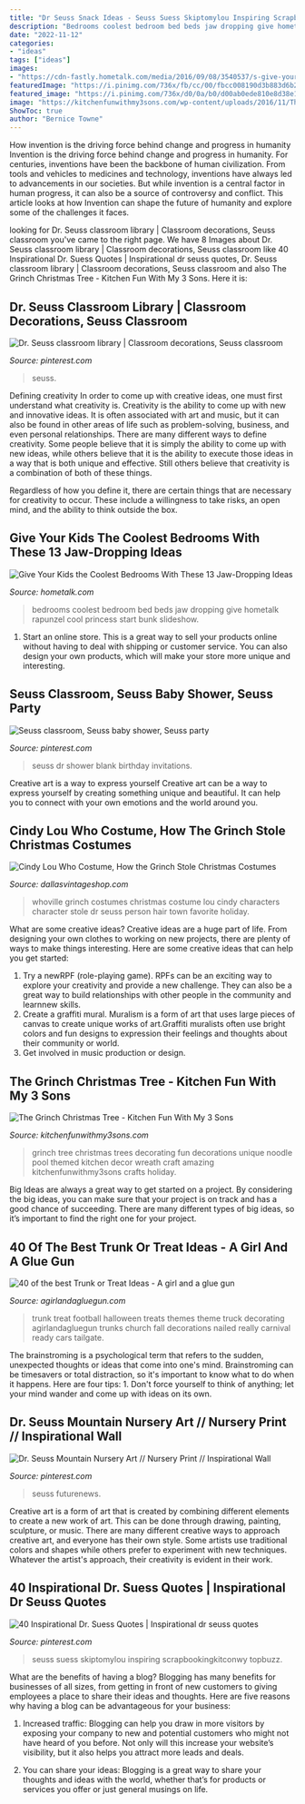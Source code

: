 ```yaml
---
title: "Dr Seuss Snack Ideas - Seuss Suess Skiptomylou Inspiring Scrapbookingkitconwy Topbuzz"
description: "Bedrooms coolest bedroom bed beds jaw dropping give hometalk rapunzel cool princess start bunk slideshow"
date: "2022-11-12"
categories:
- "ideas"
tags: ["ideas"]
images:
- "https://cdn-fastly.hometalk.com/media/2016/09/08/3540537/s-give-your-kids-the-coolest-bedrooms-with-these-13-jaw-dropping-ideas-bedroom-ideas.jpg?size=1600x1000&amp;nocrop=1"
featuredImage: "https://i.pinimg.com/736x/fb/cc/00/fbcc008190d3b883d6b22506fabf34b3.jpg"
featured_image: "https://i.pinimg.com/736x/d0/0a/b0/d00ab0ede810e8d38e11206e3dcbc679.jpg"
image: "https://kitchenfunwithmy3sons.com/wp-content/uploads/2016/11/The-Grinch-Christmas-Tree-1.jpg"
ShowToc: true
author: "Bernice Towne"
---
```



How invention is the driving force behind change and progress in humanity
Invention is the driving force behind change and progress in humanity. For centuries, inventions have been the backbone of human civilization. From tools and vehicles to medicines and technology, inventions have always led to advancements in our societies. But while invention is a central factor in human progress, it can also be a source of controversy and conflict. This article looks at how Invention can shape the future of humanity and explore some of the challenges it faces.

	

		
looking for Dr. Seuss classroom library | Classroom decorations, Seuss classroom you've came to the right page. We have 8 Images about Dr. Seuss classroom library | Classroom decorations, Seuss classroom like 40 Inspirational Dr. Suess Quotes | Inspirational dr seuss quotes, Dr. Seuss classroom library | Classroom decorations, Seuss classroom and also The Grinch Christmas Tree - Kitchen Fun With My 3 Sons. Here it is:
		
    
## Dr. Seuss Classroom Library | Classroom Decorations, Seuss Classroom

<img loading=lazy src="https://i.pinimg.com/736x/d0/0a/b0/d00ab0ede810e8d38e11206e3dcbc679.jpg" onerror="this.onerror=null;this.src='https://tse1.mm.bing.net/th?id=OIP.tuFS3Ad_oC2JF168ksCTLgHaJ3&amp;pid=15.1';" alt="Dr. Seuss classroom library | Classroom decorations, Seuss classroom">

_Source: pinterest.com_

>seuss. 

	

Defining creativity
In order to come up with creative ideas, one must first understand what creativity is. Creativity is the ability to come up with new and innovative ideas. It is often associated with art and music, but it can also be found in other areas of life such as problem-solving, business, and even personal relationships.
There are many different ways to define creativity. Some people believe that it is simply the ability to come up with new ideas, while others believe that it is the ability to execute those ideas in a way that is both unique and effective. Still others believe that creativity is a combination of both of these things.

Regardless of how you define it, there are certain things that are necessary for creativity to occur. These include a willingness to take risks, an open mind, and the ability to think outside the box.

    
## Give Your Kids The Coolest Bedrooms With These 13 Jaw-Dropping Ideas

<img loading=lazy src="https://cdn-fastly.hometalk.com/media/2016/09/08/3540537/s-give-your-kids-the-coolest-bedrooms-with-these-13-jaw-dropping-ideas-bedroom-ideas.jpg?size=1600x1000&amp;nocrop=1" onerror="this.onerror=null;this.src='https://tse2.mm.bing.net/th?id=OIP.v9EM3pcW0TI16HK0gi_YsAHaE8&amp;pid=15.1';" alt="Give Your Kids the Coolest Bedrooms With These 13 Jaw-Dropping Ideas">

_Source: hometalk.com_

>bedrooms coolest bedroom bed beds jaw dropping give hometalk rapunzel cool princess start bunk slideshow. 

	

1. Start an online store. This is a great way to sell your products online without having to deal with shipping or customer service. You can also design your own products, which will make your store more unique and interesting.

    
## Seuss Classroom, Seuss Baby Shower, Seuss Party

<img loading=lazy src="https://i.pinimg.com/736x/98/85/e1/9885e1d92d9cc6b50a24a31cf9f55820--blank-page-dr-suess.jpg" onerror="this.onerror=null;this.src='https://tse2.mm.bing.net/th?id=OIP.Jgg14Moj_qxQu-M00hpnCwHaKX&amp;pid=15.1';" alt="Seuss classroom, Seuss baby shower, Seuss party">

_Source: pinterest.com_

>seuss dr shower blank birthday invitations. 

	

Creative art is a way to express yourself
Creative art can be a way to express yourself by creating something unique and beautiful. It can help you to connect with your own emotions and the world around you.

    
## Cindy Lou Who Costume, How The Grinch Stole Christmas Costumes

<img loading=lazy src="http://dallasvintageshop.com/wp-content/uploads/2015/12/Photo-Dec-16-6-34-16-PM.jpg" onerror="this.onerror=null;this.src='https://tse2.mm.bing.net/th?id=OIP.qORcmVMrnYkzQH68C202OgAAAA&amp;pid=15.1';" alt="Cindy Lou Who Costume, How the Grinch Stole Christmas Costumes">

_Source: dallasvintageshop.com_

>whoville grinch costumes christmas costume lou cindy characters character stole dr seuss person hair town favorite holiday. 

	

What are some creative ideas?
Creative ideas are a huge part of life. From designing your own clothes to working on new projects, there are plenty of ways to make things interesting. Here are some creative ideas that can help you get started: 
1. Try a newRPF (role-playing game). RPFs can be an exciting way to explore your creativity and provide a new challenge. They can also be a great way to build relationships with other people in the community and learnnew skills. 
2. Create a graffiti mural. Muralism is a form of art that uses large pieces of canvas to create unique works of art.Graffiti muralists often use bright colors and fun designs to expression their feelings and thoughts about their community or world. 
3. Get involved in music production or design.

    
## The Grinch Christmas Tree - Kitchen Fun With My 3 Sons

<img loading=lazy src="https://kitchenfunwithmy3sons.com/wp-content/uploads/2016/11/The-Grinch-Christmas-Tree-1.jpg" onerror="this.onerror=null;this.src='https://tse2.mm.bing.net/th?id=OIP.vjFItESiRrs5tISOoWBxHgHaNK&amp;pid=15.1';" alt="The Grinch Christmas Tree - Kitchen Fun With My 3 Sons">

_Source: kitchenfunwithmy3sons.com_

>grinch tree christmas trees decorating fun decorations unique noodle pool themed kitchen decor wreath craft amazing kitchenfunwithmy3sons crafts holiday. 

	

Big Ideas are always a great way to get started on a project. By considering the big ideas, you can make sure that your project is on track and has a good chance of succeeding. There are many different types of big ideas, so it’s important to find the right one for your project.

    
## 40 Of The Best Trunk Or Treat Ideas - A Girl And A Glue Gun

<img loading=lazy src="https://www.agirlandagluegun.com/wp-content/uploads/2016/09/08ff0bad708a7a8fadeb95eeaa7ca874.jpg" onerror="this.onerror=null;this.src='https://tse4.mm.bing.net/th?id=OIP.lomXm6DEMqbqf04M2Xx00AHaHa&amp;pid=15.1';" alt="40 of the best Trunk or Treat Ideas - A girl and a glue gun">

_Source: agirlandagluegun.com_

>trunk treat football halloween treats themes theme truck decorating agirlandagluegun trunks church fall decorations nailed really carnival ready cars tailgate. 

	

The brainstroming is a psychological term that refers to the sudden, unexpected thoughts or ideas that come into one's mind. Brainstroming can be timesavers or total distraction, so it's important to know what to do when it happens. Here are four tips: 1. Don't force yourself to think of anything; let your mind wander and come up with ideas on its own. 
    
## Dr. Seuss Mountain Nursery Art // Nursery Print // Inspirational Wall

<img loading=lazy src="https://i.pinimg.com/736x/fb/cc/00/fbcc008190d3b883d6b22506fabf34b3.jpg" onerror="this.onerror=null;this.src='https://tse4.mm.bing.net/th?id=OIP.fqGHHRIOLsNH-NCqeo6WxgHaHa&amp;pid=15.1';" alt="Dr. Seuss Mountain Nursery Art // Nursery Print // Inspirational Wall">

_Source: pinterest.com_

>seuss futurenews. 

	

Creative art is a form of art that is created by combining different elements to create a new work of art. This can be done through drawing, painting, sculpture, or music. There are many different creative ways to approach creative art, and everyone has their own style. Some artists use traditional colors and shapes while others prefer to experiment with new techniques. Whatever the artist's approach, their creativity is evident in their work.

    
## 40 Inspirational Dr. Suess Quotes | Inspirational Dr Seuss Quotes

<img loading=lazy src="https://i.pinimg.com/736x/a1/81/90/a1819027af87ca1b55ddf5b28fc24920.jpg" onerror="this.onerror=null;this.src='https://tse3.mm.bing.net/th?id=OIP.FCxviOyX73XygjCrh61BIQHaLG&amp;pid=15.1';" alt="40 Inspirational Dr. Suess Quotes | Inspirational dr seuss quotes">

_Source: pinterest.com_

>seuss suess skiptomylou inspiring scrapbookingkitconwy topbuzz. 

	

What are the benefits of having a blog?
Blogging has many benefits for businesses of all sizes, from getting in front of new customers to giving employees a place to share their ideas and thoughts. Here are five reasons why having a blog can be advantageous for your business: 
1. Increased traffic: Blogging can help you draw in more visitors by exposing your company to new and potential customers who might not have heard of you before. Not only will this increase your website’s visibility, but it also helps you attract more leads and deals. 

2. You can share your ideas: Blogging is a great way to share your thoughts and ideas with the world, whether that’s for products or services you offer or just general musings on life.

